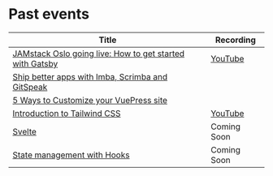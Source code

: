 # Past events

| Title                                                                                                                    | Recording                               |
| ------------------------------------------------------------------------------------------------------------------------ | --------------------------------------- |
| [JAMstack Oslo going live: How to get started with Gatsby](https://www.meetup.com/de-DE/JAMstack-Oslo/events/257379094/) | [YouTube](https://youtu.be/nDd61kDJaOw) |
| [Ship better apps with Imba, Scrimba and GitSpeak](https://www.meetup.com/JAMstack-Oslo/events/258012517/)               |                                         |
| [5 Ways to Customize your VuePress site](https://www.meetup.com/JAMstack-Oslo/events/262178756/)                         |                                         |
| [Introduction to Tailwind CSS](https://www.meetup.com/JAMstack-Oslo/events/263625758/)                                   | [YouTube](https://youtu.be/3mY0sY6oHec) |
| [Svelte](https://www.meetup.com/JAMstack-Oslo/events/264518795/)                                                         | Coming Soon                             |
| [State management with Hooks](https://www.meetup.com/de-DE/JAMstack-Oslo/events/265476784/) | Coming Soon |
